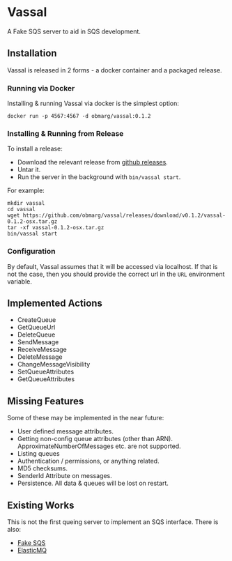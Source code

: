 # Vassal

A Fake SQS server to aid in SQS development.

## Installation

Vassal is released in 2 forms - a docker container and a packaged release.

### Running via Docker

Installing & running Vassal via docker is the simplest option:

    docker run -p 4567:4567 -d obmarg/vassal:0.1.2

### Installing & Running from Release

To install a release:

- Download the relevant release from [github
  releases](https://github.com/obmarg/vassal/releases).
- Untar it.
- Run the server in the background with `bin/vassal start`.

For example:

    mkdir vassal
    cd vassal
    wget https://github.com/obmarg/vassal/releases/download/v0.1.2/vassal-0.1.2-osx.tar.gz
    tar -xf vassal-0.1.2-osx.tar.gz
    bin/vassal start

### Configuration

By default, Vassal assumes that it will be accessed via localhost.  If that is
not the case, then you should provide the correct url in the `URL` environment
variable.

## Implemented Actions

- CreateQueue
- GetQueueUrl
- DeleteQueue
- SendMessage
- ReceiveMessage
- DeleteMessage
- ChangeMessageVisibility
- SetQueueAttributes
- GetQueueAttributes

## Missing Features

Some of these may be implemented in the near future:

- User defined message attributes.
- Getting non-config queue attributes (other than ARN).
  ApproximateNumberOfMessages etc. are not supported.
- Listing queues
- Authentication / permissions, or anything related.
- MD5 checksums.
- SenderId Attribute on messages.
- Persistence.  All data & queues will be lost on restart.

## Existing Works

This is not the first queing server to implement an SQS interface.  There is
also:

- [Fake SQS](https://github.com/iain/fake_sqs)
- [ElasticMQ](https://github.com/adamw/elasticmq)
